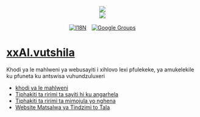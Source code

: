 <p align="center"><a href="https://xxai.art"><img src="https://cdn.jsdelivr.net/gh/xxai-art/doc/logo.svg"/></a><br/><a href="https://xxai.art"><img src="https://cdn.jsdelivr.net/gh/xxai-art/doc/xxai.svg"/></a></p><p align="center"><a href="https://github.com/xxai-art/doc#readme"><img alt="I18N" src="https://cdn.jsdelivr.net/gh/wactax/img/t.svg"/></a>　<a href="https://groups.google.com/u/0/g/xxai-art"><img alt="Google Groups" src="https://cdn.jsdelivr.net/gh/wactax/img/g-groups.svg"/></a></p>

# [xxAI.vutshila](https://xxAI.art)

Khodi ya le mahlweni ya webusayiti i xihlovo lexi pfulekeke, ya amukelekile ku pfuneta ku antswisa vuhundzuluxeri

* [khodi ya le mahlweni](https://github.com/xxai-art/web)
* [Tiphakiti ta ririmi ta sayiti hi ku angarhela](https://github.com/xxai-art/web/tree/main/i18n)
* [Tiphakiti ta ririmi ta mimojula yo nghena](https://github.com/wacpkg/user/tree/main/ui.i18n)
* [Website Matsalwa ya Tindzimi to Tala](https://github.com/xxai-doc)
